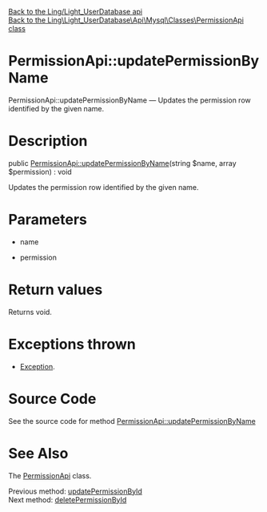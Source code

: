 [Back to the Ling/Light_UserDatabase api](https://github.com/lingtalfi/Light_UserDatabase/blob/master/doc/api/Ling/Light_UserDatabase.md)<br>
[Back to the Ling\Light_UserDatabase\Api\Mysql\Classes\PermissionApi class](https://github.com/lingtalfi/Light_UserDatabase/blob/master/doc/api/Ling/Light_UserDatabase/Api/Mysql/Classes/PermissionApi.md)


PermissionApi::updatePermissionByName
================



PermissionApi::updatePermissionByName — Updates the permission row identified by the given name.




Description
================


public [PermissionApi::updatePermissionByName](https://github.com/lingtalfi/Light_UserDatabase/blob/master/doc/api/Ling/Light_UserDatabase/Api/Mysql/Classes/PermissionApi/updatePermissionByName.md)(string $name, array $permission) : void




Updates the permission row identified by the given name.




Parameters
================


- name

    

- permission

    


Return values
================

Returns void.


Exceptions thrown
================

- [Exception](http://php.net/manual/en/class.exception.php).&nbsp;







Source Code
===========
See the source code for method [PermissionApi::updatePermissionByName](https://github.com/lingtalfi/Light_UserDatabase/blob/master/Api/Mysql/Classes/PermissionApi.php#L161-L167)


See Also
================

The [PermissionApi](https://github.com/lingtalfi/Light_UserDatabase/blob/master/doc/api/Ling/Light_UserDatabase/Api/Mysql/Classes/PermissionApi.md) class.

Previous method: [updatePermissionById](https://github.com/lingtalfi/Light_UserDatabase/blob/master/doc/api/Ling/Light_UserDatabase/Api/Mysql/Classes/PermissionApi/updatePermissionById.md)<br>Next method: [deletePermissionById](https://github.com/lingtalfi/Light_UserDatabase/blob/master/doc/api/Ling/Light_UserDatabase/Api/Mysql/Classes/PermissionApi/deletePermissionById.md)<br>

